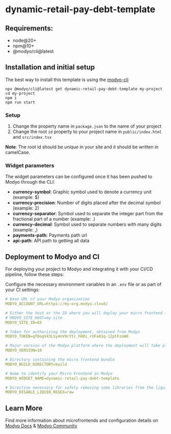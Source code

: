 # dynamic-retail-pay-debt-template
## Requirements:
- node@20+
- npm@10+
- @modyo/cli@latest

## Installation and initial setup
The best way to install this template is using the [modyo-cli](https://docs.modyo.com/en/platform/channels/cli.html)

```console
npx @modyo/cli@latest get dynamic-retail-pay-debt-template my-project
cd my-project
npm i
npm run start
```

### Setup
1. Change the property name in `package.json` to the name of your project
2. Change the root `id` property to your project name in `public/index.html` and `src/index.tsx`

**Note**: The root id should be _unique_ in your site and it should be written in camelCase.

### Widget parameters
The widget parameters can be configured once it has been pushed to Modyo through the CLI:

+ **currency-symbol**: Graphic symbol used to denote a currency unit (example: $)
+ **currency-precision**: Number of digits placed after the decimal symbol (example: 2)
+ **currency-separator**: Symbol used to separate the integer part from the fractional part of a number (example: .)
+ **currency-decimal**: Symbol used to separate numbers with many digits (example: ,)
+ **payments-path**: Payments path url
+ **api-path**: API path to getting all data

## Deployment to Modyo and CI
For deploying your project to Modyo and integrating it with your CI/CD pipeline, follow these steps:

Configure the necessary environment variables in an `.env` file or as part of your CI settings:

```yaml
# Base URL of your Modyo organization
MODYO_ACCOUNT_URL=https://my-org.modyo.cloud/

# Either the host or the ID where you will deploy your micro frontend (not both)
# MODYO_SITE_HOST=my-site
MODYO_SITE_ID=65

# Token for authorizing the deployment, obtained from Modyo
MODYO_TOKEN=gT0ogV43LSy4nV9cYtc_hH0i_rUFa01q-12ptFzoW8

# Major version of the Modyo platform where the deployment will take place (8 or 9)
MODYO_VERSION=10

# Directory containing the micro frontend bundle
MODYO_BUILD_DIRECTORY=build

# Name to identify your Micro Frontend in Modyo
MODYO_WIDGET_NAME=dynamic-retail-pay-debt-template

# Directive necessary for safely removing some libraries from the liquid parser
MODYO_DISABLE_LIQUID_REGEX=raw
```

## Learn More
Find more information about microfrontends and configuration details on [Modyo Docs](https://docs.modyo.com) & [Modyo Community](https://www.modyo.com/community)
